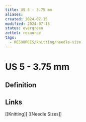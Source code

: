 ```yaml
---
title: US 5 - 3.75 mm
aliases: 
created: 2024-07-15
modified: 2024-07-15
status: evergreen
zettel: resource
tags:
  - RESOURCES/knitting/needle-size
---
```

# US 5 - 3.75 mm
## Definition

## Links
[[Knitting]]
[[Needle Sizes]]
